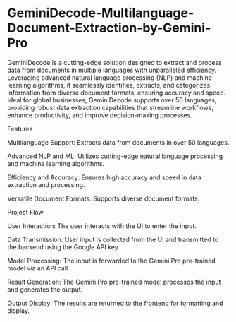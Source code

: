 # GeminiDecode-Multilanguage-Document-Extraction-by-Gemini-Pro
GeminiDecode is a cutting-edge solution designed to extract and process data from documents in multiple languages with unparalleled efficiency. Leveraging advanced natural language processing (NLP) and machine learning algorithms, it seamlessly identifies, extracts, and categorizes information from diverse document formats, ensuring accuracy and speed. Ideal for global businesses, GeminiDecode supports over 50 languages, providing robust data extraction capabilities that streamline workflows, enhance productivity, and improve decision-making processes.

Features

Multilanguage Support: Extracts data from documents in over 50 languages.

Advanced NLP and ML: Utilizes cutting-edge natural language processing and machine learning algorithms.

Efficiency and Accuracy: Ensures high accuracy and speed in data extraction and processing.

Versatile Document Formats: Supports diverse document formats.

Project Flow

User Interaction: The user interacts with the UI to enter the input.

Data Transmission: User input is collected from the UI and transmitted to the backend using the Google API key.

Model Processing: The input is forwarded to the Gemini Pro pre-trained model via an API call.

Result Generation: The Gemini Pro pre-trained model processes the input and generates the output.

Output Display: The results are returned to the frontend for formatting and display.
